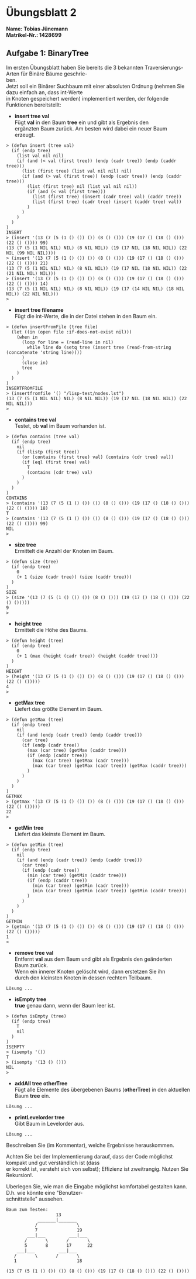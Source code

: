 # Übungsblatt 2

**Name:			Tobias Jünemann**  
**Matrikel-Nr.:	1428699**  


## Aufgabe 1: BinaryTree

Im ersten Übungsblatt haben Sie bereits die 3 bekannten Traversierungs-Arten für Binäre Bäume geschrie-  
ben.  
Jetzt soll ein Binärer Suchbaum mit einer absoluten Ordnung (nehmen Sie dazu einfach an, dass int-Werte  
in Knoten gespeichert werden) implementiert werden, der folgende Funktionen bereitstellt:

- **insert tree val**  
Fügt **val** in den Baum **tree** ein und gibt als Ergebnis den  
ergänzten Baum zurück. Am besten wird dabei ein neuer Baum  
erzeugt.

```
> (defun insert (tree val)
  (if (endp tree)
    (list val nil nil)
    (if (and (< val (first tree)) (endp (cadr tree)) (endp (caddr tree)))
      (list (first tree) (list val nil nil) nil)
      (if (and (> val (first tree)) (endp (cadr tree)) (endp (caddr tree)))
        (list (first tree) nil (list val nil nil))
        (if (and (< val (first tree)))
          (list (first tree) (insert (cadr tree) val) (caddr tree))
          (list (first tree) (cadr tree) (insert (caddr tree) val))
        )
      )
    )
  )
)
INSERT
> (insert '(13 (7 (5 (1 () ()) ()) (8 () ())) (19 (17 () (18 () ())) (22 () ()))) 99)
(13 (7 (5 (1 NIL NIL) NIL) (8 NIL NIL)) (19 (17 NIL (18 NIL NIL)) (22 NIL (99 NIL NIL))))
> (insert '(13 (7 (5 (1 () ()) ()) (8 () ())) (19 (17 () (18 () ())) (22 () ()))) 21)
(13 (7 (5 (1 NIL NIL) NIL) (8 NIL NIL)) (19 (17 NIL (18 NIL NIL)) (22 (21 NIL NIL) NIL)))
> (insert '(13 (7 (5 (1 () ()) ()) (8 () ())) (19 (17 () (18 () ())) (22 () ()))) 14)
(13 (7 (5 (1 NIL NIL) NIL) (8 NIL NIL)) (19 (17 (14 NIL NIL) (18 NIL NIL)) (22 NIL NIL)))
>
```

- **insert tree filename**  
Fügt die int-Werte, die in der Datei stehen in den Baum ein.

```
> (defun insertFromFile (tree file)
  (let ((in (open file :if-does-not-exist nil)))
    (when in
      (loop for line = (read-line in nil)
        while line do (setq tree (insert tree (read-from-string (concatenate 'string line))))
      )
      (close in)
      tree
    )
  )
)
INSERTFROMFILE
> (insertfromfile '() "/lisp-test/nodes.lst")
(13 (7 (5 (1 NIL NIL) NIL) (8 NIL NIL)) (19 (17 NIL (18 NIL NIL)) (22 NIL NIL)))
>
```

- **contains tree val**  
Testet, ob **val** im Baum vorhanden ist.

```
> (defun contains (tree val)
  (if (endp tree)
    nil
    (if (listp (first tree))
      (or (contains (first tree) val) (contains (cdr tree) val))
      (if (eql (first tree) val)
        T
        (contains (cdr tree) val)
      )
    )
  )
)
CONTAINS
> (contains '(13 (7 (5 (1 () ()) ()) (8 () ())) (19 (17 () (18 () ())) (22 () ()))) 18)
T
> (contains '(13 (7 (5 (1 () ()) ()) (8 () ())) (19 (17 () (18 () ())) (22 () ()))) 99)
NIL
>
```

- **size tree**  
Ermittelt die Anzahl der Knoten im Baum.

```
> (defun size (tree)
  (if (endp tree)
    0
    (+ 1 (size (cadr tree)) (size (caddr tree)))
  )
)
SIZE
> (size '(13 (7 (5 (1 () ()) ()) (8 () ())) (19 (17 () (18 () ())) (22 () ()))))
9
>
```

- **height tree**  
Ermittelt die Höhe des Baums.

```
> (defun height (tree)
  (if (endp tree)
    0
    (+ 1 (max (height (cadr tree)) (height (caddr tree))))
  )
)
HEIGHT
> (height '(13 (7 (5 (1 () ()) ()) (8 () ())) (19 (17 () (18 () ())) (22 () ()))))
4
>
```

- **getMax tree**  
Liefert das größte Element im Baum.

```
> (defun getMax (tree)
  (if (endp tree)
    nil
    (if (and (endp (cadr tree)) (endp (caddr tree)))
      (car tree)
      (if (endp (cadr tree))
        (max (car tree) (getMax (caddr tree)))
        (if (endp (caddr tree))
          (max (car tree) (getMax (cadr tree)))
          (max (car tree) (getMax (cadr tree)) (getMax (caddr tree)))
        )
      )
    )
  )
)
GETMAX
> (getmax '(13 (7 (5 (1 () ()) ()) (8 () ())) (19 (17 () (18 () ())) (22 () ()))))
22
>
```

- **getMin tree**  
Liefert das kleinste Element im Baum.

```
> (defun getMin (tree)
  (if (endp tree)
    nil
    (if (and (endp (cadr tree)) (endp (caddr tree)))
      (car tree)
      (if (endp (cadr tree))
        (min (car tree) (getMin (caddr tree)))
        (if (endp (caddr tree))
          (min (car tree) (getMin (cadr tree)))
          (min (car tree) (getMin (cadr tree)) (getMin (caddr tree)))
        )
      )
    )
  )
)
GETMIN
> (getmin '(13 (7 (5 (1 () ()) ()) (8 () ())) (19 (17 () (18 () ())) (22 () ()))))
1
>
```

- **remove tree val**  
Entfernt **val** aus dem Baum und gibt als Ergebnis den geänderten  
Baum zurück.  
Wenn ein innerer Knoten gelöscht wird, dann erstetzen Sie ihn  
durch den kleinsten Knoten in dessen rechtem Teilbaum.

```
Lösung ...
```

- **isEmpty tree**  
**true** genau dann, wenn der Baum leer ist.

```
> (defun isEmpty (tree)
  (if (endp tree)
    T
    nil
  )
)
ISEMPTY
> (isempty '())
T
> (isempty '(13 () ()))
NIL
>
```

- **addAll tree otherTree**  
Fügt alle Elemente des übergebenen Baums (**otherTree**) in
den aktuellen Baum **tree** ein.

```
Lösung ...
```

- **printLevelorder tree**  
Gibt Baum in Levelorder aus.

```
Lösung ...
```

Beschreiben Sie (im Kommentar), welche Ergebnisse herauskommen.  

Achten Sie bei der Implementierung darauf, dass der Code möglichst kompakt und gut verständlich ist (dass  
er korrekt ist, versteht sich von selbst); Effizienz ist zweitrangig. Nutzen Sie Rekursion!.  

Uberlegen Sie, wie man die Eingabe möglichst komfortabel gestalten kann. D.h. wie könnte eine "Benutzer-  
schnittstelle" aussehen.  
  
  
```
Baum zum Testen:
                   13
            _______|_______
           /               \
           7               19
        ___|___         ___|___
       /       \       /       \
       5       8       17      22
    ___|___         ___|___
   /       \       /       \
   1                       18

(13 (7 (5 (1 () ()) ()) (8 () ())) (19 (17 () (18 () ())) (22 () ())))
```